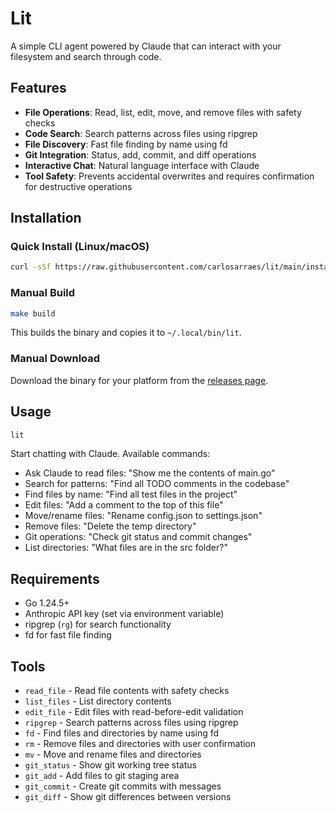 # Lit

A simple CLI agent powered by Claude that can interact with your filesystem and search through code.

## Features

- **File Operations**: Read, list, edit, move, and remove files with safety checks
- **Code Search**: Search patterns across files using ripgrep
- **File Discovery**: Fast file finding by name using fd
- **Git Integration**: Status, add, commit, and diff operations
- **Interactive Chat**: Natural language interface with Claude
- **Tool Safety**: Prevents accidental overwrites and requires confirmation for destructive operations

## Installation

### Quick Install (Linux/macOS)
```bash
curl -sSf https://raw.githubusercontent.com/carlosarraes/lit/main/install.sh | sh
```

### Manual Build
```bash
make build
```

This builds the binary and copies it to `~/.local/bin/lit`.

### Manual Download
Download the binary for your platform from the [releases page](https://github.com/carlosarraes/lit/releases).

## Usage

```bash
lit
```

Start chatting with Claude. Available commands:
- Ask Claude to read files: "Show me the contents of main.go"
- Search for patterns: "Find all TODO comments in the codebase"
- Find files by name: "Find all test files in the project"
- Edit files: "Add a comment to the top of this file"
- Move/rename files: "Rename config.json to settings.json"
- Remove files: "Delete the temp directory"
- Git operations: "Check git status and commit changes"
- List directories: "What files are in the src folder?"

## Requirements

- Go 1.24.5+
- Anthropic API key (set via environment variable)
- ripgrep (`rg`) for search functionality
- fd for fast file finding

## Tools

- `read_file` - Read file contents with safety checks
- `list_files` - List directory contents
- `edit_file` - Edit files with read-before-edit validation
- `ripgrep` - Search patterns across files using ripgrep
- `fd` - Find files and directories by name using fd
- `rm` - Remove files and directories with user confirmation
- `mv` - Move and rename files and directories
- `git_status` - Show git working tree status
- `git_add` - Add files to git staging area
- `git_commit` - Create git commits with messages
- `git_diff` - Show git differences between versions
